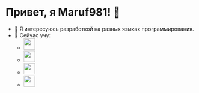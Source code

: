 # Привет, я Maruf981! 👋

- 👀 Я интересуюсь разработкой на разных языках программирования.
- 🌱 Сейчас учу:
  - <img src="https://upload.wikimedia.org/wikipedia/commons/c/c3/Python-logo-notext.svg" width="30">
  - <img src="https://upload.wikimedia.org/wikipedia/commons/6/69/JavaScript-logo.png" width="30">
  - <img src="https://upload.wikimedia.org/wikipedia/commons/6/61/HTML5_logo_and_wordmark.svg" width="30">
  - <img src="https://upload.wikimedia.org/wikipedia/commons/6/63/CSS3_logo.svg" width="30">
<!---
Maruf981/Maruf981 is a ✨ special ✨ repository because its `README.md` (this file) appears on your GitHub profile.
You can click the Preview link to take a look at your changes.
--->
